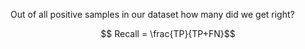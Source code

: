 Out of all positive samples in our dataset how many did we get right? 


$$ Recall = \frac{TP}{TP+FN}$$
